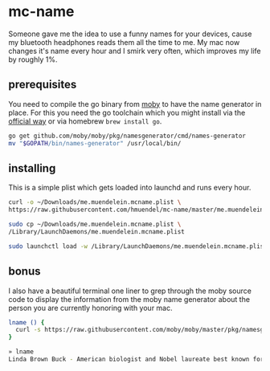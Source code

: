 # mc-name

Someone gave me the idea to use a funny names for your devices, cause my 
bluetooth headphones reads them all the time to me. My mac now changes it's name 
every hour and I smirk very often, which improves my life by roughly 1%.

## prerequisites

You need to compile the go binary from 
[moby](https://github.com/moby/moby/blob/master/pkg/namesgenerator/cmd/names-generator/main.go)
to have the name generator in place. For this you need the go toolchain which
you might install via the [official way](https://golang.org/doc/install)
or via homebrew `brew install go`.

```bash
go get github.com/moby/moby/pkg/namesgenerator/cmd/names-generator
mv "$GOPATH/bin/names-generator" /usr/local/bin/
```


## installing

This is a simple plist which gets loaded into launchd and runs every hour.

```bash
curl -o ~/Downloads/me.muendelein.mcname.plist \
https://raw.githubusercontent.com/hmuendel/mc-name/master/me.muendelein.mcname.xml

sudo cp ~/Downloads/me.muendelein.mcname.plist \
/Library/LaunchDaemons/me.muendelein.mcname.plist

sudo launchctl load -w /Library/LaunchDaemons/me.muendelein.mcname.plist
```



## bonus

I also have a beautiful terminal one liner to grep through the moby source code
to display the information from the moby name generator about the person you 
are currently honoring with your mac.


```bash 
lname () {
  curl -s https://raw.githubusercontent.com/moby/moby/master/pkg/namesgenerator/names-generator.go | grep -B 1 $(scutil --get ComputerName | cut -d - -f 3) | grep // | sed -e 's|//||' | xargs
}

» lname 
Linda Brown Buck - American biologist and Nobel laureate best known for her genetic and molecular analyses of the mechanisms of smell. https://en.wikipedia.org/wiki/Linda_B._Buck
```




